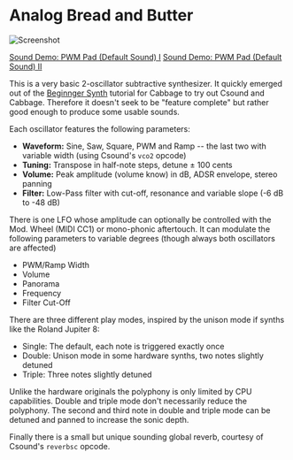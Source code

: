 Analog Bread and Butter
=======================

<img src="Screenshots/PWM%20Pad%20(Default%20Sound).png?raw=true" alt="Screenshot">

<a href="Demos/PWM%20Pad%20(Default%20Sound)%20I.mp3?raw=true">Sound Demo: PWM Pad (Default Sound) I</a>
<a href="Demos/PWM%20Pad%20(Default%20Sound)%20II.mp3?raw=true">Sound Demo: PWM Pad (Default Sound) II</a>

This is a very basic 2-oscillator subtractive synthesizer. It quickly emerged out
of the [Beginnger Synth](https://cabbageaudio.com/docs/beginner_synth/) tutorial
for Cabbage to try out Csound and Cabbage. Therefore it doesn't seek to be "feature
complete" but rather good enough to produce some usable sounds.

Each oscillator features the following parameters:

 * __Waveform:__ Sine, Saw, Square, PWM and Ramp -- the last two with variable width (using Csound's `vco2` opcode)
 * __Tuning:__ Transpose in half-note steps, detune ± 100 cents
 * __Volume:__ Peak amplitude (volume know) in dB, ADSR envelope, stereo panning
 * __Filter:__ Low-Pass filter with cut-off, resonance and variable slope (-6 dB to -48 dB)

There is one LFO whose amplitude can optionally be controlled with the Mod. Wheel
(MIDI CC1) or mono-phonic aftertouch. It can modulate the following parameters
to variable degrees (though always both oscillators are affected)

 * PWM/Ramp Width
 * Volume
 * Panorama
 * Frequency
 * Filter Cut-Off

There are three different play modes, inspired by the unison mode if synths like
the Roland Jupiter 8:

 * Single: The default, each note is triggered exactly once
 * Double: Unison mode in some hardware synths, two notes slightly detuned
 * Triple: Three notes slightly detuned

Unlike the hardware originals the polyphony is only limited by CPU capabilities.
Double and triple mode don't necessarily reduce the polyphony. The second and
third note in double and triple mode can be detuned and panned to increase the
sonic depth.

Finally there is a small but unique sounding global reverb, courtesy of Csound's
`reverbsc` opcode.
